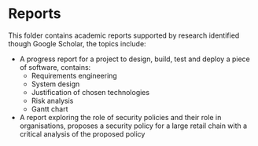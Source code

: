 # Reports

This folder contains academic reports supported by research identified though Google Scholar, the topics include:
- A progress report for a project to design, build, test and deploy a piece of software, contains:
    - Requirements engineering
    - System design
    - Justification of chosen technologies
    - Risk analysis
    - Gantt chart
- A report exploring the role of security policies and their role in organisations, proposes a security policy for a large retail chain with a critical analysis of the proposed policy